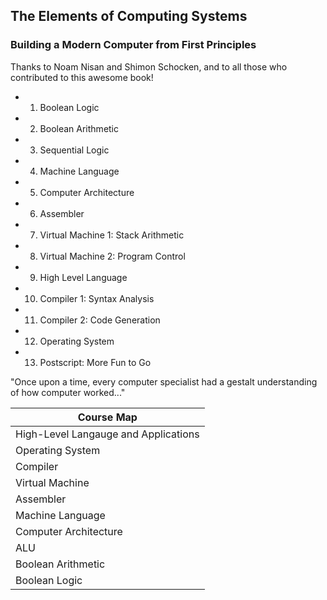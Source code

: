 ## The Elements of Computing Systems
### Building a Modern Computer from First Principles

Thanks to Noam Nisan and Shimon Schocken, and to all those who contributed
to this awesome book!

- 1. Boolean Logic
- 2. Boolean Arithmetic
- 3. Sequential Logic
- 4. Machine Language
- 5. Computer Architecture
- 6. Assembler
- 7. Virtual Machine 1: Stack Arithmetic
- 8. Virtual Machine 2: Program Control
- 9. High Level Language
- 10. Compiler 1: Syntax Analysis
- 11. Compiler 2: Code Generation
- 12. Operating System
- 13. Postscript: More Fun to Go

"Once upon a time, every computer specialist had a gestalt understanding
of how computer worked..."

| Course Map |
| ---------- |
| High-Level Langauge and Applications |
| Operating System |
| Compiler |
| Virtual Machine |
| Assembler |
| Machine Language |
| Computer Architecture |
| ALU | Memory Elements |
| Boolean Arithmetic | Sequential Logic |
| Boolean Logic |
